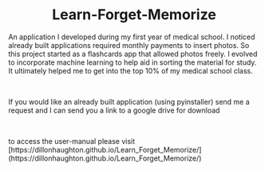 # <center>Learn-Forget-Memorize</center>
<p>An application I developed during my first year of medical school. I noticed already built applications required monthly payments to insert photos. So this project started as a flashcards app that allowed photos freely. I evolved to incorporate machine learning to help aid in sorting the material for study. It ultimately helped me to get into the top 10% of my medical school class.</p><br>

<p>If you would like an already built application (using pyinstaller) send me a request and I can send you a link to a google drive for download</p><br>

<p> to access the user-manual please visit [https://dillonhaughton.github.io/Learn_Forget_Memorize/] (https://dillonhaughton.github.io/Learn_Forget_Memorize/) </p>